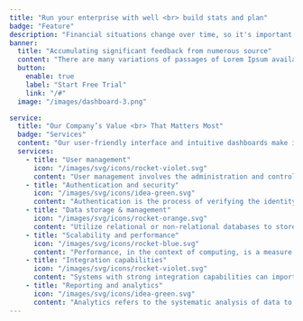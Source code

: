 ```yaml
---
title: "Run your enterprise with well <br> build stats and plan"
badge: "Feature"
description: "Financial situations change over time, so it's important to regularly review and update your analyses. This ensures that your financial strategies remain aligned with your goals."
banner:
  title: "Accumulating significant feedback from numerous source"
  content: "There are many variations of passages of Lorem Ipsum available, but the majority have suffered alteration in some form, by injected humour, or randomised words which don't look even slightly believable. If you are going to use a passage of Lorem Ipsum, you need to be sure ther"
  button:
    enable: true
    label: "Start Free Trial"
    link: "/#"
  image: "/images/dashboard-3.png"

service:
  title: "Our Company’s Value <br> That Matters Most"
  badge: "Services"
  content: "Our user-friendly interface and intuitive dashboards make it easy for you to explore and analyze your data, regardless of your technical expertise."
  services:
    - title: "User management"
      icon: "/images/svg/icons/rocket-violet.svg"
      content: "User management involves the administration and control of user accounts within a system or application."
    - title: "Authentication and security"
      icon: "/images/svg/icons/idea-green.svg"
      content: "Authentication is the process of verifying the identity of a user, system, or entity attempting to access a resource or"
    - title: "Data storage & management"
      icon: "/images/svg/icons/rocket-orange.svg"
      content: "Utilize relational or non-relational databases to store structured data. Examples include MySQL, PostgreSQL"
    - title: "Scalability and performance"
      icon: "/images/svg/icons/rocket-blue.svg"
      content: "Performance, in the context of computing, is a measure of how well a system or application accomplishes its"
    - title: "Integration capabilities"
      icon: "/images/svg/icons/rocket-violet.svg"
      content: "Systems with strong integration capabilities can import and export data in various formats, facilitating the"
    - title: "Reporting and analytics"
      icon: "/images/svg/icons/idea-green.svg"
      content: "Analytics refers to the systematic analysis of data to uncover meaningful patterns, correlations, and trends"
---
```

